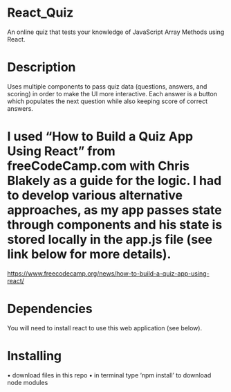# React_Quiz
An online quiz that tests your knowledge of JavaScript Array Methods using React.

# Description
Uses multiple components to pass quiz data (questions, answers, and scoring) in order to make the UI more interactive. Each answer is a button which populates the next question while also keeping score of correct answers. 

# I used “How to Build a Quiz App Using React” from freeCodeCamp.com with Chris Blakely as a guide for the logic. I had to develop various alternative approaches, as my app passes state through components and his state is stored locally in the app.js file (see link below for more details).
https://www.freecodecamp.org/news/how-to-build-a-quiz-app-using-react/

# Dependencies
You will need to install react to use this web application (see below). 

# Installing
•	download files in this repo
•	in terminal type ‘npm install’ to download node modules

